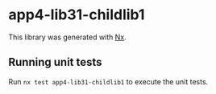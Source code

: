# app4-lib31-childlib1

This library was generated with [Nx](https://nx.dev).

## Running unit tests

Run `nx test app4-lib31-childlib1` to execute the unit tests.
